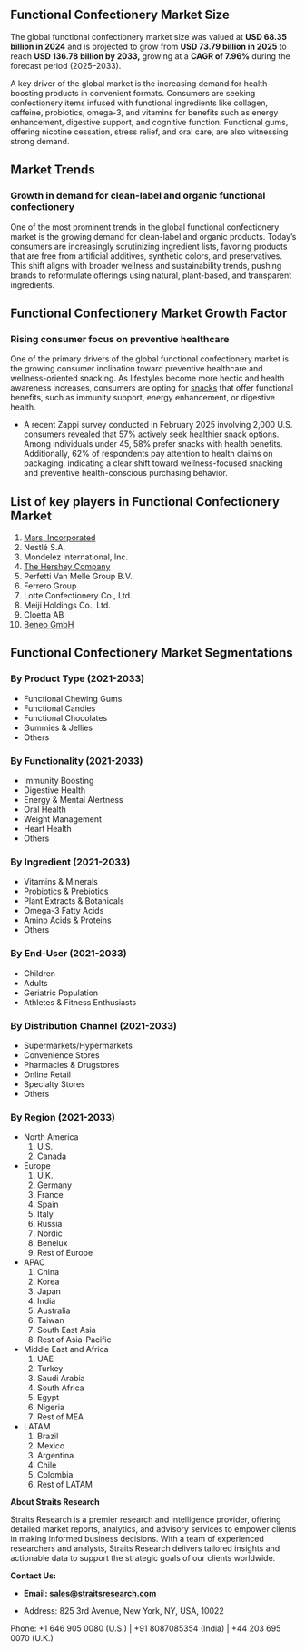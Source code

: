 <h2>Functional Confectionery Market Size</h2>
<p>The global functional confectionery market size was valued at&nbsp;<strong>USD 68.35 billion in 2024</strong>&nbsp;and is&nbsp;projected&nbsp;to grow from&nbsp;<strong>USD 73.79 billion in 2025</strong>&nbsp;to reach&nbsp;<strong>USD 136.78 billion by 2033,</strong>&nbsp;growing at a&nbsp;<strong>CAGR of 7.96%</strong>&nbsp;during the forecast period (2025&ndash;2033).</p>
<p>A key driver of the global market is the increasing demand for health-boosting products in convenient formats. Consumers are seeking confectionery items infused with functional ingredients like collagen, caffeine, probiotics, omega-3, and vitamins for benefits such as energy enhancement, digestive support, and cognitive function. Functional gums, offering nicotine cessation, stress relief, and oral care, are also witnessing strong demand.</p>
<h2>Market Trends</h2>
<h3>Growth in demand for clean-label and organic functional confectionery</h3>
<p>One of the most prominent trends in the global functional confectionery market is the growing demand for clean-label and organic products. Today&rsquo;s consumers are increasingly scrutinizing ingredient lists, favoring products that are free from artificial additives, synthetic colors, and preservatives. This shift aligns with broader wellness and sustainability trends, pushing brands to reformulate offerings using natural, plant-based, and transparent ingredients.</p>
<h2>Functional Confectionery Market&nbsp;Growth Factor</h2>
<h3>Rising consumer focus on preventive healthcare</h3>
<p>One of the primary drivers of the global functional confectionery market is the growing consumer inclination toward preventive healthcare and wellness-oriented snacking. As lifestyles become more hectic and health awareness increases, consumers are opting for&nbsp;<a href="https://straitsresearch.com/report/snacks-market">snacks</a>&nbsp;that offer functional benefits, such as immunity support, energy enhancement, or digestive health.</p>
<ul>
<li>A recent Zappi survey conducted in February 2025 involving 2,000 U.S. consumers revealed that 57% actively seek healthier snack options. Among individuals under 45, 58% prefer snacks with health benefits. Additionally, 62% of respondents pay attention to health claims on packaging, indicating a clear shift toward wellness-focused snacking and preventive health-conscious purchasing behavior.</li>
</ul>
<h2 class="text-left mb-3">List of key players in Functional Confectionery Market</h2>
<ol>
<li><a href="https://www.mars.com/en-in">Mars, Incorporated</a></li>
<li>Nestl&eacute; S.A.</li>
<li>Mondelez International, Inc.</li>
<li><a href="https://www.thehersheycompany.com/">The Hershey Company</a></li>
<li>Perfetti Van Melle Group B.V.</li>
<li>Ferrero Group</li>
<li>Lotte Confectionery Co., Ltd.</li>
<li>Meiji Holdings Co., Ltd.</li>
<li>Cloetta AB</li>
<li><a href="https://www.beneo.com/">Beneo GmbH</a></li>
</ol>
<h2>Functional Confectionery Market Segmentations</h2>
<h3 class="font-18">By Product Type (2021-2033)</h3>
<ul>
<li>Functional Chewing Gums</li>
<li>Functional Candies</li>
<li>Functional Chocolates</li>
<li>Gummies &amp; Jellies</li>
<li>Others</li>
</ul>
<h3 class="font-18">By Functionality (2021-2033)</h3>
<ul>
<li>Immunity Boosting</li>
<li>Digestive Health</li>
<li>Energy &amp; Mental Alertness</li>
<li>Oral Health</li>
<li>Weight Management</li>
<li>Heart Health</li>
<li>Others</li>
</ul>
<h3 class="font-18">By Ingredient (2021-2033)</h3>
<ul>
<li>Vitamins &amp; Minerals</li>
<li>Probiotics &amp; Prebiotics</li>
<li>Plant Extracts &amp; Botanicals</li>
<li>Omega-3 Fatty Acids</li>
<li>Amino Acids &amp; Proteins</li>
<li>Others</li>
</ul>
<h3 class="font-18">By End-User (2021-2033)</h3>
<ul>
<li>Children</li>
<li>Adults</li>
<li>Geriatric Population</li>
<li>Athletes &amp; Fitness Enthusiasts</li>
</ul>
<h3 class="font-18">By Distribution Channel (2021-2033)</h3>
<ul>
<li>Supermarkets/Hypermarkets</li>
<li>Convenience Stores</li>
<li>Pharmacies &amp; Drugstores</li>
<li>Online Retail</li>
<li>Specialty Stores</li>
<li>Others</li>
</ul>
<h3 class="font-18">By Region (2021-2033)</h3>
<ul>
<li>North America
<ol class="p-i-s">
<li class=" font-14">U.S.</li>
<li class=" font-14">Canada</li>
</ol>
</li>
<li>Europe
<ol class="p-i-s">
<li class=" font-14">U.K.</li>
<li class=" font-14">Germany</li>
<li class=" font-14">France</li>
<li class=" font-14">Spain</li>
<li class=" font-14">Italy</li>
<li class=" font-14">Russia</li>
<li class=" font-14">Nordic</li>
<li class=" font-14">Benelux</li>
<li class=" font-14">Rest of Europe</li>
</ol>
</li>
<li>APAC
<ol class="p-i-s">
<li class=" font-14">China</li>
<li class=" font-14">Korea</li>
<li class=" font-14">Japan</li>
<li class=" font-14">India</li>
<li class=" font-14">Australia</li>
<li class=" font-14">Taiwan</li>
<li class=" font-14">South East Asia</li>
<li class=" font-14">Rest of Asia-Pacific</li>
</ol>
</li>
<li>Middle East and Africa
<ol class="p-i-s">
<li class=" font-14">UAE</li>
<li class=" font-14">Turkey</li>
<li class=" font-14">Saudi Arabia</li>
<li class=" font-14">South Africa</li>
<li class=" font-14">Egypt</li>
<li class=" font-14">Nigeria</li>
<li class=" font-14">Rest of MEA</li>
</ol>
</li>
<li>LATAM
<ol class="p-i-s">
<li class=" font-14">Brazil</li>
<li class=" font-14">Mexico</li>
<li class=" font-14">Argentina</li>
<li class=" font-14">Chile</li>
<li class=" font-14">Colombia</li>
<li class=" font-14">Rest of LATAM</li>
</ol>
</li>
</ul>
<p dir="ltr"><strong>About Straits Research</strong></p>
<p dir="ltr">Straits Research is a premier research and intelligence provider, offering detailed market reports, analytics, and advisory services to empower clients in making informed business decisions. With a team of experienced researchers and analysts, Straits Research delivers tailored insights and actionable data to support the strategic goals of our clients worldwide.</p>
<p dir="ltr"><strong>Contact Us:</strong></p>
<ul dir="auto">
<li dir="ltr">
<p dir="ltr"><strong>Email:&nbsp;<a href="https://alumni.myra.ac.in/read-blog/sales@straitsresearch.com" rel="nofollow">sales@straitsresearch.com</a></strong></p>
</li>
<li dir="ltr">
<p dir="ltr">Address: 825 3rd Avenue, New York, NY, USA, 10022</p>
</li>
</ul>
<p dir="ltr">Phone: +1 646 905 0080 (U.S.) | +91 8087085354 (India) | +44 203 695 0070 (U.K.)</p>
